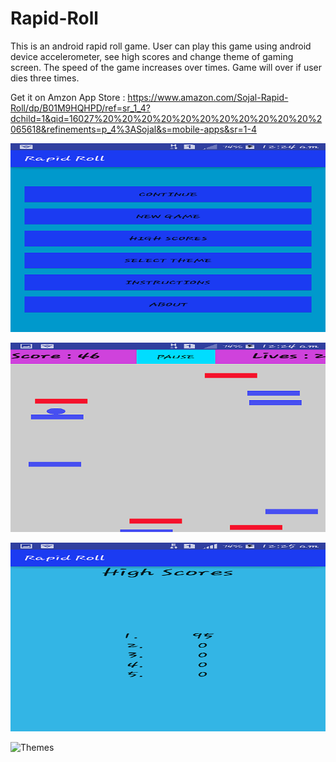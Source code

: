# Rapid-Roll
This is an android rapid roll game. User can play this game using android device accelerometer, see high scores and change theme of gaming screen. The speed of the game increases over times. Game will over if user dies three times.

Get it on Amzon App Store : https://www.amazon.com/Sojal-Rapid-Roll/dp/B01M9HQHPD/ref=sr_1_4?dchild=1&qid=16027%20%20%20%20%20%20%20%20%20%20%20%2065618&refinements=p_4%3ASojal&s=mobile-apps&sr=1-4


![Features](https://github.com/aminul7506/Rapid-Roll/blob/master/RapidRoll3.png?raw=true "Features")

![Game Screen](https://github.com/aminul7506/Rapid-Roll/blob/master/RapidRoll0.png?raw=true "Game Screen")

![High Scroes](https://github.com/aminul7506/Rapid-Roll/blob/master/RapidRoll2.png?raw=true "High Scores")

![Themes](https://github.com/aminul7506/Rapid-Roll/blob/master/RapidRoll1.png.png?raw=true "Themes")
